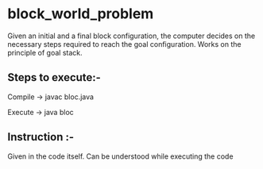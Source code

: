 # block_world_problem

Given an initial and a final block configuration, the computer decides on the necessary steps required to reach the goal configuration. Works on the principle of goal stack.

Steps to execute:-
-------------------------------

Compile -> javac bloc.java

Execute -> java bloc


Instruction :-
--------------
Given in the code itself. Can be understood while executing the code
